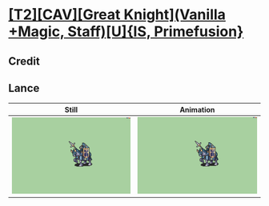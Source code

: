 # [\[T2\]\[CAV\]\[Great Knight\]\(Vanilla +Magic, Staff\)\[U\]{IS, Primefusion}](../)

## Credit


	
## Lance

| Still | Animation |
| :---: | :-------: |
| ![Lance still](./Lance_000.png) | ![Lance animation](./Lance.gif) |
